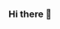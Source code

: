 ### Hi there 👋

<!--
- 🔭 I’m currently working on ...
- 🌱 I’m currently learning HTML, CSS, Javascript, C
- 👯 I’m looking to collaborate on ...
- 🤔 I’m looking for help with ...
- 💬 Ask me about ...
- 📫 How to reach me: ...
- 😄 Pronouns: ...
- ⚡ Fun fact: ...
-->
<!--criando um README para o perfil do github-->
